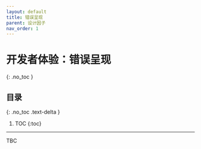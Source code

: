 ```yaml
---
layout: default
title: 错误呈现
parent: 设计因子
nav_order: 1
---
```


# 开发者体验：错误呈现
{: .no_toc }

## 目录
{: .no_toc .text-delta }

1. TOC
{:toc}

---

TBC

